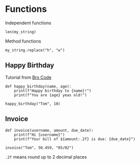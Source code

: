 # Functions

Independent functions

    len(my_string)

Method functions

    my_string.replace("h", "w")



## Happy Birthday

Tutorial from [Bro Code](https://youtu.be/89cGQjB5R4M?si=EIjztJPrvIBNdDoB)

	def happy_birthday(name, age):
		print(f"Happy birthday to {name}!")
		print(f"You are {age} yeas old!")

	happy_birthday("Tom", 10)

## Invoice

	def invoice(username, amount, due_date):
		print(f"Hi {username}")
		print(f"Your bill of ${amount:.2f} is due: {due_date}")

	invoice("Tom", 50.459, "05/02")

`.2f` means round up to 2 decimal places
